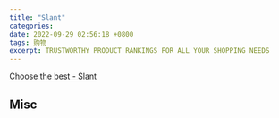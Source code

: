 ```yaml
---
title: "Slant"
categories: 
date: 2022-09-29 02:56:18 +0800
tags: 购物
excerpt: TRUSTWORTHY PRODUCT RANKINGS FOR ALL YOUR SHOPPING NEEDS
---
```






[Choose the best - Slant](https://www.slant.co/)





## Misc







